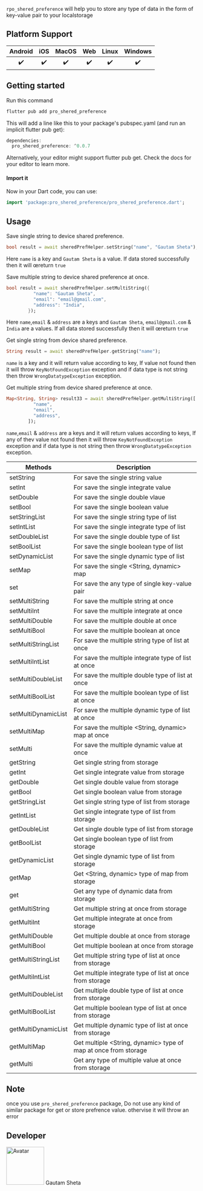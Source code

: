 `rpo_shered_preference` will help you to store any type of data in the form of key-value pair to your localstorage

## Platform Support

| Android |  iOS  | MacOS |  Web  | Linux | Windows |
| :-----: | :---: | :---: | :---: | :---: | :-----: |
|   ✔️   |   ✔️   |   ✔️   |   ✔️  |   ✔️    |    ✔️     |

## Getting started

Run this command

```dart
flutter pub add pro_shered_preference
```

This will add a line like this to your package's pubspec.yaml (and run an implicit flutter pub get):

```dart
dependencies:
  pro_shered_preference: ^0.0.7
```

Alternatively, your editor might support flutter pub get. Check the docs for your editor to learn more.

#### Import it

Now in your Dart code, you can use:

```dart
import 'package:pro_shered_preference/pro_shered_preference.dart';
```

## Usage

Save single string to device shared preference.

```dart
bool result = await sheredPrefHelper.setString("name", "Gautam Sheta");
```

Here `name` is a key and `Gautam Sheta` is a value. If data stored successfully then it will œreturn `true`

Save multiple string to device shared preference at once.

```dart
bool result = await sheredPrefHelper.setMultiString({
          "name": "Gautam Sheta",
          "email": "email@gmail.com",
          "address": "India",
        });
```

Here `name`,`email` & `address` are a keys and `Gautam Sheta`, `email@gmail.com` & `India` are a values. If all data stored successfully then it will œreturn `true`

Get single string from device shared preference.

```dart
String result = await sheredPrefHelper.getString("name");
```

`name` is a key and it will return value according to key, If value not found then it will throw `KeyNotFoundException` exception and if data type is not string then throw `WrongDatatypeException` exception.

Get multiple string from device shared preference at once.

```dart
Map<String, String> result33 = await sheredPrefHelper.getMultiString([
          "name",
          "email",
          "address",
        ]);
```

`name`,`email` & `address` are a keys and it will return values according to keys, If any of thev value not found then it will throw `KeyNotFoundException` exception and if data type is not string then throw `WrongDatatypeException` exception.

| Methods  | Description |
| ------------- | ------------- |
| setString           | For save the single string value |
| setInt              | For save the single integrate value|
| setDouble           | For save the single double vlaue|
| setBool             | For save the single boolean value|
| setStringList       | For save the single string type of list |
| setIntList          | For save the single integrate type of list |
| setDoubleList       | For save the single double type of list |
| setBoolList         | For save the single boolean type of list |
| setDynamicList      | For save the single dynamic type of list  |
| setMap              | For save the single <String, dynamic> map |
| set                 | For save the any type of single key-value pair |
| setMultiString      | For save the multiple string at once |
| setMultiInt         | For save the multiple integrate at once |
| setMultiDouble      | For save the multiple double at once |
| setMultiBool        | For save the multiple boolean at once |
| setMultiStringList  | For save the multiple string type of list at once |
| setMultiIntList     | For save the multiple integrate type of list at once |
| setMultiDoubleList  | For save the multiple double type of list at once |
| setMultiBoolList    | For save the multiple boolean type of list at once |
| setMultiDynamicList | For save the multiple dynamic type of list at once |
| setMultiMap         | For save the multiple <String, dynamic> map at once |
| setMulti            | For save the multiple dynamic value at once |
| getString           | Get single string from storage |
| getInt              | Get single integrate value from storage |
| getDouble           | Get single double value from storage |
| getBool             | Get single boolean value from storage |
| getStringList       | Get single string type of list from storage |
| getIntList          | Get single integrate type of list from storage |
| getDoubleList       | Get single double type of list from storage |
| getBoolList         | Get single boolean type of list from storage |
| getDynamicList      | Get single dynamic type of list from storage |
| getMap              | Get <String, dynamic> type of map from storage |
| get                 | Get any type of dynamic data from storage |
| getMultiString      | Get multiple string at once from storage |
| getMultiInt         | Get multiple integrate at once from storage |
| getMultiDouble      | Get multiple double at once from storage |
| getMultiBool        | Get multiple boolean at once from storage |
| getMultiStringList  | Get multiple string type of list at once from storage |
| getMultiIntList     | Get multiple integrate type of list at once from storage |
| getMultiDoubleList  | Get multiple double type of list at once from storage |
| getMultiBoolList    | Get multiple boolean type of list at once from storage |
| getMultiDynamicList | Get multiple dynamic type of list at once from storage |
| getMultiMap         | Get multiple <String, dynamic> type of map at once from storage |
| getMulti            | Get any type of multiple value at once from storage |

## Note

once you use `pro_shered_preference` package, Do not use any kind of similar package for get or store prefrence value. othervise it will throw an error

## Developer

<img src="https://lh3.googleusercontent.com/oIEQhW8NTOBtcHc1dz9sPiAapM6VBa3rDTixUPkAHA4VgqE9_syfzXXgh5GpiZjugsrMwnwBCbXsSHK59oOHEdgTUer25Ge1eFtKCJnXxML6R86GWnm1Lh5aqL12b52XadFqTOHepJ6a2JrgQ6sNQww6NOeoWy5A5g1VRqWyt7dizxw4AYLZ2140gN2kNK3mWRDD1uqYO_SFEeuwErqcPYhtQ3Re_1CFWcwI64fnF_jJFXfM1QeVrgp2lYSkrTKqqCHCCjSusn8OSF4u2UvDUA09eWN2e7k1Guu1uuOn5gwFhNyu4sbvNaas94s28p5oxv56AwNGnkPTZYOxduGXMj9VOuSLT7-yxGKDi0bpDfPjixpg1mlW6Vu5A2gqijl0MKSRAdkCtJcraWm-J8TXkWQIcwdKqjYtJW8_HZ8iTKxTKIRc9zFVDCeeAJ4tN8eiL4Iawx_ySMMZQaR1tP_cfzNiGOZmesfRrXu9BC6c7PstnvBmAZX0fGi2p6Wm6Tn-OIZDquuwo3XPulDL4TmV2flLwfCd0dNP-eQ_q8VcxsMI6ugenWdkbz4toHzpndTiNI7Tyfk03VQ1WSegWRc_DDNKUCqX3bp-uhGxcScbRYRPXVsDyVjMVz5Ohxy46jGnfPNapsdFk2i56RI92Q7A2R8WRhGaE4YTqqBggwJLWL5uwtv0zAQ-BSYAGJZGbEj1HjkhwruVuKECz6po8Ph7uze2O8LYOs1obkbxv_iD92UG7wrHpNsi8Kl5LH1W7TvX1az_vzMUVW4c16Cq1yL4tCgymOphvkqtgg=s502-no?authuser=0" alt="Avatar" width="100" height="100">
Gautam Sheta